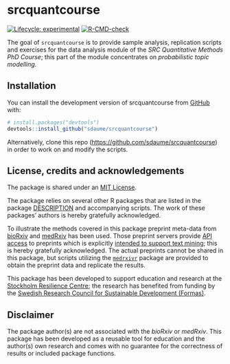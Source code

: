 
<!-- README.md is generated from README.Rmd. Please edit that file -->

# srcquantcourse

<!-- badges: start -->

[![Lifecycle:
experimental](https://img.shields.io/badge/lifecycle-experimental-orange.svg)](https://www.tidyverse.org/lifecycle/#experimental)
[![R-CMD-check](https://github.com/sdaume/srcquantcourse/actions/workflows/R-CMD-check.yaml/badge.svg)](https://github.com/sdaume/srcquantcourse/actions/workflows/R-CMD-check.yaml)
<!-- badges: end -->

The goal of `srcquantcourse` is to provide sample analysis, replication
scripts and exercises for the data analysis module of the *SRC
Quantitative Methods PhD Course*; this part of the module concentrates
on *probabilistic topic modelling*.

## Installation

You can install the development version of srcquantcourse from
[GitHub](https://github.com/) with:

``` r
# install.packages("devtools")
devtools::install_github("sdaume/srcquantcourse")
```

Alternatively, clone this repo
(<https://github.com/sdaume/srcquantcourse>) in order to work on and
modify the scripts.

## License, credits and acknowledgements

The package is shared under an [MIT License](LICENSE.md).

The package relies on several other R packages that are listed in the
package [DESCRIPTION](DESCRIPTION) and accompanying scripts. The work of
these packages’ authors is hereby gratefully acknowledged.

To illustrate the methods covered in this package preprint meta-data
from [bioRxiv](https://www.biorxiv.org/) and
[medRxiv](https://www.medrxiv.org/) has been used. Those preprint
servers provide [API access](http://api.biorxiv.org/) to preprints which
is explicitly [intended to support text
mining](https://www.biorxiv.org/tdm); this is hereby gratefully
acknowledged. The actual preprints cannot be shared in this package, but
scripts utilizing the
[`medrxivr`](https://github.com/ropensci/medrxivr/) package are provided
to obtain the preprint data and replicate the results.

This package has been developed to support education and research at the
[Stockholm Resilience Centre](https://www.stockholmresilience.org); the
research has benefited from funding by the [Swedish Research Council for
Sustainable Development (Formas)](https://formas.se/).

## Disclaimer

The package author(s) are not associated with the *bioRxiv* or
*medRxiv*. This package has been developed as a reusable tool for
education and the author(s) own research and comes with no guarantee for
the correctness of results or included package functions.
